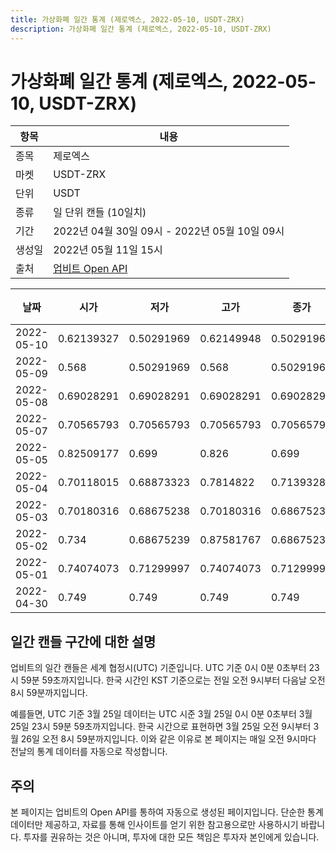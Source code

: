 ```yaml
---
title: 가상화폐 일간 통계 (제로엑스, 2022-05-10, USDT-ZRX)
description: 가상화폐 일간 통계 (제로엑스, 2022-05-10, USDT-ZRX)
---
```



가상화폐 일간 통계 (제로엑스, 2022-05-10, USDT-ZRX)
===

|항목|내용|
|--|--|
|종목|제로엑스|
|마켓|USDT-ZRX|
|단위|USDT|
|종류|일 단위 캔들 (10일치)|
|기간|2022년 04월 30일 09시 - 2022년 05월 10일 09시|
|생성일|2022년 05월 11일 15시|
|출처|[업비트 Open API](https://docs.upbit.com)|


|날짜|시가|저가|고가|종가|비고|
|--|--|--|--|--|--|
|2022-05-10|0.62139327|0.50291969|0.62149948|0.50291969|    |
|2022-05-09|0.568|0.50291969|0.568|0.50291969|    |
|2022-05-08|0.69028291|0.69028291|0.69028291|0.69028291|    |
|2022-05-07|0.70565793|0.70565793|0.70565793|0.70565793|    |
|2022-05-05|0.82509177|0.699|0.826|0.699|    |
|2022-05-04|0.70118015|0.68873323|0.7814822|0.7139328|    |
|2022-05-03|0.70180316|0.68675238|0.70180316|0.68675238|    |
|2022-05-02|0.734|0.68675239|0.87581767|0.68675239|    |
|2022-05-01|0.74074073|0.71299997|0.74074073|0.71299997|    |
|2022-04-30|0.749|0.749|0.749|0.749|    |


일간 캔들 구간에 대한 설명
---


업비트의 일간 캔들은 세계 협정시(UTC) 기준입니다. 
UTC 기준 0시 0분 0초부터 23시 59분 59초까지입니다. 
한국 시간인 KST 기준으로는 전일 오전 9시부터 다음날 오전 8시 59분까지입니다. 


예를들면, UTC 기준 3월 25일 데이터는 UTC 시준 3월 25일 0시 0분 0초부터 3월 25일 23시 59분 59초까지입니다. 
한국 시간으로 표현하면 3월 25일 오전 9시부터 3월 26일 오전 8시 59분까지입니다. 
이와 같은 이유로 본 페이지는 매일 오전 9시마다 전날의 통계 데이터를 자동으로 작성합니다. 


주의
---


본 페이지는 업비트의 Open API를 통하여 자동으로 생성된 페이지입니다. 
단순한 통계 데이터만 제공하고, 자료를 통해 인사이트를 얻기 위한 참고용으로만 사용하시기 바랍니다. 
투자를 권유하는 것은 아니며, 투자에 대한 모든 책임은 투자자 본인에게 있습니다. 

